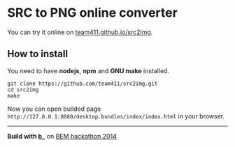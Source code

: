 # SRC to PNG online converter

You can try it online on [team411.github.io/src2img](https://team411.github.io/src2img/).

## How to install

You need to have **nodejs**, **npm** and **GNU make** installed.

```
git clone https://github.com/team411/src2img.git
cd src2img
make
```

Now you can open builded page ``http://127.0.0.1:8080/desktop.bundles/index/index.html`` in your browser.


----

**Build with [b_](http://bem.info/method/)** on [BEM hackathon 2014](http://ru.bem.info/events/bem-hackaton-2014/)
